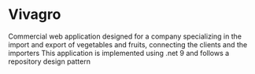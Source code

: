 # Vivagro
Commercial web application designed for a company specializing in the import and export of vegetables and fruits, connecting the clients and the importers
This application is implemented using .net 9 and follows a repository design pattern

